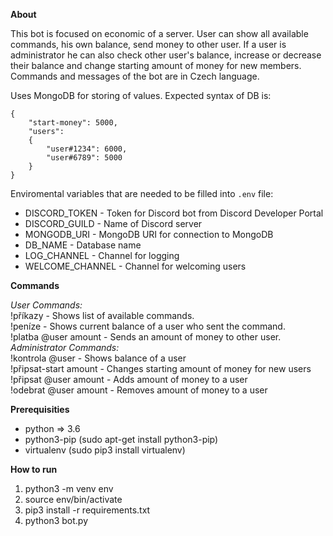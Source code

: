 **About**

This bot is focused on economic of a server. User can show all available commands, his own balance, send money to other user. If a user is administrator he can also check other user's balance, increase or decrease their balance and change starting amount of money for new members. Commands and messages of the bot are in Czech language.

Uses MongoDB for storing of values. Expected syntax of DB is:
```
{
    "start-money": 5000,
    "users": 
    {
        "user#1234": 6000,
        "user#6789": 5000
    }
}
```

Enviromental variables that are needed to be filled into `.env` file:
* DISCORD_TOKEN - Token for Discord bot from Discord Developer Portal
* DISCORD_GUILD - Name of Discord server
* MONGODB_URI - MongoDB URI for connection to MongoDB
* DB_NAME - Database name
* LOG_CHANNEL - Channel for logging
* WELCOME_CHANNEL - Channel for welcoming users

**Commands**

*User Commands:*  
!příkazy - Shows list of available commands.  
!peníze - Shows current balance of a user who sent the command.  
!platba @user amount - Sends an amount of money to other user.  
*Administrator Commands:*  
!kontrola @user - Shows balance of a user  
!připsat-start amount - Changes starting amount of money for new users  
!připsat @user amount - Adds amount of money to a user  
!odebrat @user amount - Removes amount of money to a user  

**Prerequisities**

* python => 3.6
* python3-pip (sudo apt-get install python3-pip)
* virtualenv (sudo pip3 install virtualenv)

**How to run**

1. python3 -m venv env
2. source env/bin/activate
3. pip3 install -r requirements.txt
4. python3 bot.py